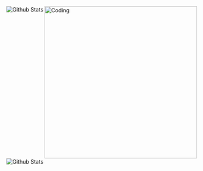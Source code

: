 <img align="center" alt="Coding" width="400" src="https://64.media.tumblr.com/02210e64d8911897fd51c6b3c851d3d5/1c2857192b1c8277-84/s400x600/936f1ecc149c85ecefa8f449018956e7382283d5.gifv">
<img
align="left"
src="https://github-readme-stats.vercel.app/api?username=loser666code&theme=dark&hide_border=false&include_all_commits=true"
alt="Github Stats"
/>
<img
align="left"
src="https://github-readme-stats.vercel.app/api/top-langs/?username=loser666code&theme=dark&hide_border=false&include_all_commits=true&count_private=true&layout=compact"
alt="Github Stats"
/>

